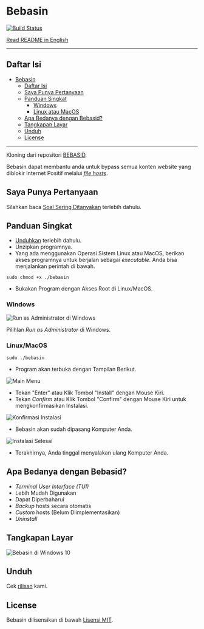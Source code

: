 # Bebasin

[![Build Status](https://dev.azure.com/andraantariksa/Bebasin/_apis/build/status/bebasid.bebasin?branchName=master)](https://dev.azure.com/andraantariksa/Bebasin/_build/latest?definitionId=4&branchName=master)

[Read README in English](README.en.md)

---

## Daftar Isi

- [Bebasin](#bebasin)
  - [Daftar Isi](#daftar-isi)
  - [Saya Punya Pertanyaan](#saya-punya-pertanyaan)
  - [Panduan Singkat](#panduan-singkat)
    - [Windows](#windows)
    - [Linux atau MacOS](#linux-atau-macos)
  - [Apa Bedanya dengan Bebasid?](#apa-bedanya-dengan-bebasid)
  - [Tangkapan Layar](#tangkapan-layar)
  - [Unduh](#unduh)
  - [License](#license)

---

Kloning dari repositori [BEBASID](https://github.com/gvoze32/bebasid).

Bebasin dapat membantu anda untuk bypass semua konten website yang diblokir Internet Positif melalui [_file hosts_](https://en.wikipedia.org/wiki/Hosts_(file)).

## Saya Punya Pertanyaan

Silahkan baca [Soal Sering Ditanyakan](FAQ.md) terlebih dahulu.

## Panduan Singkat

- [Unduhkan](#unduh) terlebih dahulu.
- Unzipkan programnya.
- Yang ada menggunakan Operasi Sistem Linux atau MacOS, berikan akses programnya untuk berjalan sebagai *executable*. Anda bisa menjalankan perintah di bawah.

```
sudo chmod +x ./bebasin
```

- Bukakan Program dengan Akses Root di Linux/MacOS.

### Windows

![Run as Administrator di Windows](https://i.imgur.com/p7VstKF.png)

Pilihlan *Run as Administrator* di Windows.

### Linux/MacOS

```
sudo ./bebasin
```

- Program akan terbuka dengan Tampilan Berikut.

![Main Menu](https://i.imgur.com/reZApao.png)

- Tekan "Enter" atau Klik Tombol "Install" dengan Mouse Kiri.
- Tekan *Confirm* atau Klik Tombol "Confirm" dengan Mouse Kiri untuk mengkonfirmasikan Instalasi.

![Konfirmasi Instalasi](https://i.imgur.com/eZqIQZM.png)

- Bebasin akan sudah dipasang Komputer Anda.

![Instalasi Selesai](https://i.imgur.com/3NVCBJ6.png)

- Terakhirnya, Anda tinggal menyalakan ulang Komputer Anda.

## Apa Bedanya dengan Bebasid?

- *Terminal User Interface (TUI)*
- Lebih Mudah Digunakan
- Dapat Diperbaharui
- *Backup* hosts secara otomatis
- *Custom* hosts (Belum Diimplementasikan)
- *Uninstall*

## Tangkapan Layar

![Bebasin di Windows 10](https://i.imgur.com/reZApao.png)

## Unduh

Cek [rilisan](https://github.com/bebasid/bebasin/releases) kami.

## License

Bebasin dilisensikan di bawah [Lisensi MIT](LICENSE).
